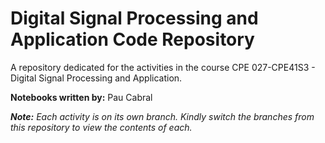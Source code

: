 # Digital Signal Processing and Application Code Repository
A repository dedicated for the activities in the course CPE 027-CPE41S3 - Digital Signal Processing and Application.

**Notebooks written by:** Pau Cabral

***Note:*** *Each activity is on its own branch. Kindly switch the branches from this repository to view the contents of each.*